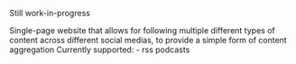 Still work-in-progress

Single-page website that allows for following multiple different types of content
across different social medias, to provide a simple form of content aggregation
Currently supported:
	- rss podcasts